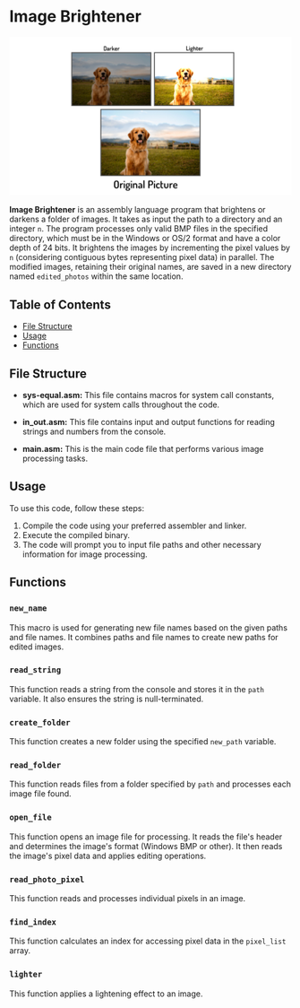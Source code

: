# Image Brightener
![ ](pic.png)

**Image Brightener** is an assembly language program that brightens or darkens a folder of images. It takes as input the path to a directory and an integer `n`. 
The program processes only valid BMP files in the specified directory, which must be in the Windows or OS/2 format and have a color depth of 24 bits. It brightens the images by incrementing the pixel values by `n` (considering contiguous bytes representing pixel data) in parallel. The modified images, retaining their original names, are saved in a new directory named `edited_photos` within the same location.


## Table of Contents

- [File Structure](#file-structure)
- [Usage](#usage)
- [Functions](#functions)

## File Structure

- **sys-equal.asm:** This file contains macros for system call constants, which are used for system calls throughout the code.

- **in_out.asm:** This file contains input and output functions for reading strings and numbers from the console.

- **main.asm:** This is the main code file that performs various image processing tasks.

## Usage

To use this code, follow these steps:

1. Compile the code using your preferred assembler and linker.
2. Execute the compiled binary.
3. The code will prompt you to input file paths and other necessary information for image processing.

## Functions

### `new_name`

This macro is used for generating new file names based on the given paths and file names. It combines paths and file names to create new paths for edited images.

### `read_string`

This function reads a string from the console and stores it in the `path` variable. It also ensures the string is null-terminated.

### `create_folder`

This function creates a new folder using the specified `new_path` variable.

### `read_folder`

This function reads files from a folder specified by `path` and processes each image file found.

### `open_file`

This function opens an image file for processing. It reads the file's header and determines the image's format (Windows BMP or other). It then reads the image's pixel data and applies editing operations.

### `read_photo_pixel`

This function reads and processes individual pixels in an image.

### `find_index`

This function calculates an index for accessing pixel data in the `pixel_list` array.

### `lighter`

This function applies a lightening effect to an image.

